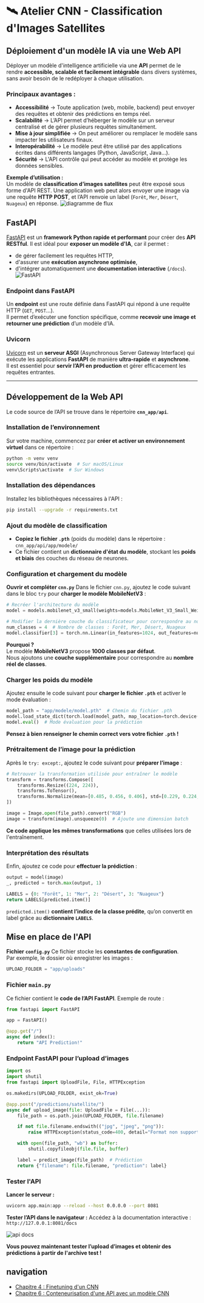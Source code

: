 # 🛰️ **Atelier CNN - Classification d'Images Satellites**

## **Déploiement d'un modèle IA via une Web API**
Déployer un modèle d'intelligence artificielle via une **API** permet de le rendre **accessible, scalable et facilement intégrable** dans divers systèmes, sans avoir besoin de le redéployer à chaque utilisation.

### **Principaux avantages :**
- **Accessibilité** → Toute application (web, mobile, backend) peut envoyer des requêtes et obtenir des prédictions en temps réel.
- **Scalabilité** → L’API permet d’héberger le modèle sur un serveur centralisé et de gérer plusieurs requêtes simultanément.
- **Mise à jour simplifiée** → On peut améliorer ou remplacer le modèle sans impacter les utilisateurs finaux.
- **Interopérabilité** → Le modèle peut être utilisé par des applications écrites dans différents langages (Python, JavaScript, Java…).
- **Sécurité** → L'API contrôle qui peut accéder au modèle et protège les données sensibles.

**Exemple d’utilisation :**  
Un modèle de **classification d’images satellites** peut être exposé sous forme d'API REST. Une application web peut alors envoyer une image via une requête **HTTP POST**, et l’API renvoie un label (`Forêt`, `Mer`, `Désert`, `Nuageux`) en réponse.
![diagramme de flux](ressources/cnn_flux.drawio.png)

## **FastAPI**
[FastAPI](https://fastapi.tiangolo.com/) est un **framework Python rapide et performant** pour créer des **API RESTful**. Il est idéal pour **exposer un modèle d'IA**, car il permet :
- de gérer facilement les requêtes HTTP,
- d'assurer une **exécution asynchrone optimisée**,
- d'intégrer automatiquement une **documentation interactive** (`/docs`).
![FastAPI](ressources/fastapi-logo.png)

### **Endpoint dans FastAPI**
Un **endpoint** est une route définie dans FastAPI qui répond à une requête HTTP (`GET`, `POST`…).  
Il permet d’exécuter une fonction spécifique, comme **recevoir une image et retourner une prédiction** d’un modèle d’IA.

### **Uvicorn**
[Uvicorn](https://www.uvicorn.org/) est un **serveur ASGI** (Asynchronous Server Gateway Interface) qui exécute les applications **FastAPI** de manière **ultra-rapide** et **asynchrone**.  
Il est essentiel pour **servir l’API en production** et gérer efficacement les requêtes entrantes.

---

## **Développement de la Web API**
Le code source de l’API se trouve dans le répertoire **`cnn_app/api`**.

### **Installation de l’environnement**
Sur votre machine, commencez par **créer et activer un environnement virtuel** dans ce répertoire :
```bash
python -m venv venv
source venv/bin/activate  # Sur macOS/Linux
venv\Scripts\activate  # Sur Windows
```

### **Installation des dépendances**
Installez les bibliothèques nécessaires à l'API :
```bash
pip install --upgrade -r requirements.txt
```

### **Ajout du modèle de classification**
- **Copiez le fichier `.pth`** (poids du modèle) dans le répertoire :  
  `cnn_app/api/app/modele/`
- Ce fichier contient un **dictionnaire d'état du modèle**, stockant les **poids et biais** des couches du réseau de neurones.

### **Configuration et chargement du modèle**
**Ouvrir et compléter `cnn.py`**
Dans le fichier `cnn.py`, ajoutez le code suivant dans le bloc `try` pour **charger le modèle MobileNetV3** :

```python
# Recréer l'architecture du modèle
model = models.mobilenet_v3_small(weights=models.MobileNet_V3_Small_Weights.DEFAULT)

# Modifier la dernière couche du classificateur pour correspondre au nombre de classes
num_classes = 4  # Nombre de classes : Forêt, Mer, Désert, Nuageux
model.classifier[3] = torch.nn.Linear(in_features=1024, out_features=num_classes)
```
**Pourquoi ?**  
Le modèle **MobileNetV3** propose **1000 classes par défaut**.  
Nous ajoutons une **couche supplémentaire** pour correspondre au **nombre réel de classes**.

### **Charger les poids du modèle**
Ajoutez ensuite le code suivant pour **charger le fichier `.pth`** et activer le mode évaluation :

```python
model_path = "app/modele/model.pth"  # Chemin du fichier .pth
model.load_state_dict(torch.load(model_path, map_location=torch.device("cpu")), strict=False)
model.eval()  # Mode évaluation pour la prédiction
```

**Pensez à bien renseigner le chemin correct vers votre fichier `.pth` !**

### **Prétraitement de l’image pour la prédiction**
Après le `try: except:`, ajoutez le code suivant pour **préparer l’image** :

```python
# Retrouver la transformation utilisée pour entraîner le modèle
transform = transforms.Compose([
    transforms.Resize((224, 224)),
    transforms.ToTensor(),
    transforms.Normalize(mean=[0.485, 0.456, 0.406], std=[0.229, 0.224, 0.225])
])

image = Image.open(file_path).convert("RGB")
image = transform(image).unsqueeze(0)  # Ajoute une dimension batch
```

**Ce code applique les mêmes transformations** que celles utilisées lors de l'entraînement.


### **Interprétation des résultats**
Enfin, ajoutez ce code pour **effectuer la prédiction** :

```python
output = model(image)
_, predicted = torch.max(output, 1)

LABELS = {0: "Forêt", 1: "Mer", 2: "Désert", 3: "Nuageux"}
return LABELS[predicted.item()]
```

`predicted.item()` **contient l’indice de la classe prédite**, qu’on convertit en label grâce au **dictionnaire `LABELS`**.

## **Mise en place de l'API**
**Fichier `config.py`**
Ce fichier stocke les **constantes de configuration**.  
Par exemple, le dossier où enregistrer les images :
```python
UPLOAD_FOLDER = "app/uploads"
```

### **Fichier `main.py`**
Ce fichier contient le **code de l’API FastAPI**. Exemple de route :
```python
from fastapi import FastAPI

app = FastAPI()

@app.get("/")
async def index():
    return "API Prediction!"
```

### **Endpoint FastAPI pour l’upload d’images**
```python
import os
import shutil
from fastapi import UploadFile, File, HTTPException

os.makedirs(UPLOAD_FOLDER, exist_ok=True)

@app.post("/predictions/satellite/")
async def upload_image(file: UploadFile = File(...)):
    file_path = os.path.join(UPLOAD_FOLDER, file.filename)

    if not file.filename.endswith(("jpg", "jpeg", "png")):
        raise HTTPException(status_code=400, detail="Format non supporté")

    with open(file_path, "wb") as buffer:
        shutil.copyfileobj(file.file, buffer)

    label = predict_image(file_path)  # Prédiction
    return {"filename": file.filename, "prediction": label}
```

### **Tester l'API**
**Lancer le serveur :**
```bash
uvicorn app.main:app --reload --host 0.0.0.0 --port 8081
```
**Tester l’API dans le navigateur :**
Accédez à la documentation interactive :  
`http://127.0.0.1:8081/docs`

![api docs](ressources/api_docs.png)

**Vous pouvez maintenant tester l’upload d’images et obtenir des prédictions à partir de l'archive test !**

## navigation
- [Chapitre 4 : Finetuning d'un CNN](https://github.com/Stephane-ISEN/atelierCNN/tree/ch4_cnn_finetuning)
- [Chapitre 6 : Conteneurisation d'une API avec un modèle CNN](https://github.com/Stephane-ISEN/atelierCNN/tree/ch6_docker)
